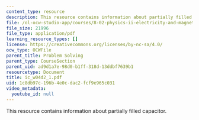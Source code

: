 ```yaml
---
content_type: resource
description: This resource contains information about partially filled capacitor.
file: /ol-ocw-studio-app/courses/8-02-physics-ii-electricity-and-magnetism-spring-2007/1c8db97c196b4e0cdac2fcf9e965c031_ic_w04d2_1.pdf
file_size: 21996
file_type: application/pdf
learning_resource_types: []
license: https://creativecommons.org/licenses/by-nc-sa/4.0/
ocw_type: OCWFile
parent_title: Problem Solving
parent_type: CourseSection
parent_uid: ad9d1a7e-98d0-b1ff-318d-13ddbf7639b1
resourcetype: Document
title: ic_w04d2_1.pdf
uid: 1c8db97c-196b-4e0c-dac2-fcf9e965c031
video_metadata:
  youtube_id: null
---
```

This resource contains information about partially filled capacitor.